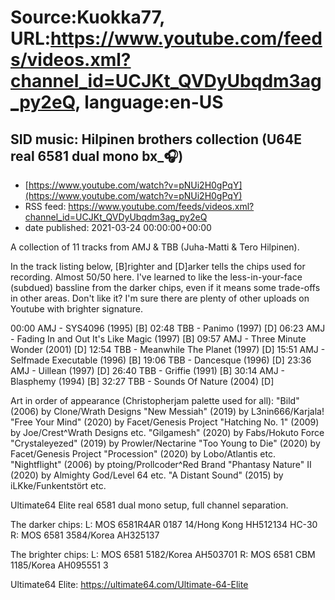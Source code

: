# Source:Kuokka77, URL:https://www.youtube.com/feeds/videos.xml?channel_id=UCJKt_QVDyUbqdm3ag_py2eQ, language:en-US

## SID music: Hilpinen brothers collection (U64E real 6581 dual mono bx_🎧)
 - [https://www.youtube.com/watch?v=pNUi2H0gPqY](https://www.youtube.com/watch?v=pNUi2H0gPqY)
 - RSS feed: https://www.youtube.com/feeds/videos.xml?channel_id=UCJKt_QVDyUbqdm3ag_py2eQ
 - date published: 2021-03-24 00:00:00+00:00

A collection of 11 tracks from AMJ & TBB (Juha-Matti & Tero Hilpinen).

In the track listing below, [B]righter and [D]arker tells the chips used for recording. Almost 50/50 here. I've learned to like the less-in-your-face (subdued) bassline from the darker chips, even if it means some trade-offs in other areas. Don't like it? I'm sure there are plenty of other uploads on Youtube with brighter signature.

00:00 AMJ - SYS4096 (1995) [B]
02:48 TBB - Panimo (1997) [D]
06:23 AMJ - Fading In and Out It's Like Magic (1997) [B]
09:57 AMJ - Three Minute Wonder (2001) [D]
12:54 TBB - Meanwhile The Planet (1997) [D]
15:51 AMJ - Selfmade Executable (1996) [B]
19:06 TBB - Dancesque (1996) [D]
23:36 AMJ - Uillean (1997) [D]
26:40 TBB - Griffie (1991) [B]
30:14 AMJ - Blasphemy (1994) [B]
32:27 TBB - Sounds Of Nature (2004) [D]

Art in order of appearance (Christopherjam palette used for all):
"Bild" (2006) by Clone/Wrath Designs
"New Messiah" (2019) by L3nin666/Karjala!
"Free Your Mind" (2020) by Facet/Genesis Project
"Hatching No. 1" (2009) by Joe/Crest^Wrath Designs etc.
"Gilgamesh" (2020) by Fabs/Hokuto Force
"Crystaleyezed" (2019) by Prowler/Nectarine
"Too Young to Die" (2020) by Facet/Genesis Project
"Procession" (2020) by Lobo/Atlantis etc.
"Nightflight" (2006) by ptoing/Prollcoder^Red Brand
"Phantasy Nature" II (2020) by Almighty God/Level 64 etc.
"A Distant Sound" (2015) by iLKke/Funkentstört etc.

Ultimate64 Elite real 6581 dual mono setup, full channel separation.

The darker chips:
L: MOS 6581R4AR 0187 14/Hong Kong HH512134 HC-30
R: MOS 6581 3584/Korea AH325137

The brighter chips:
L: MOS 6581 5182/Korea AH503701
R: MOS 6581 CBM 1185/Korea AH095551 3

Ultimate64 Elite:
https://ultimate64.com/Ultimate-64-Elite

